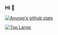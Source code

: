 ### Hi  👋

[![Anurag's github stats](https://github-readme-stats.vercel.app/api?username=liuqiangemailsx&theme=dark)](https://github.com/anuraghazra/github-readme-stats)






[![Top Langs](https://github-readme-stats.vercel.app/api/top-langs/?username=liuqiangemailsx&layout=compact)](https://github.com/anuraghazra/github-readme-stats)



<!--
**liuqiangemailsx/liuqiangemailsx** is a ✨ _special_ ✨ repository because its `README.md` (this file) appears on your GitHub profile.

Here are some ideas to get you started:

- 🔭 I’m currently working on ...
- 🌱 I’m currently learning ...
- 👯 I’m looking to collaborate on ...
- 🤔 I’m looking for help with ...
- 💬 Ask me about ...
- 📫 How to reach me: ...
- 😄 Pronouns: ...
- ⚡ Fun fact: ...
-->
